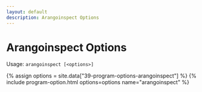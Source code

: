 ```yaml
---
layout: default
description: Arangoinspect Options
---
```

Arangoinspect Options
=====================

Usage: `arangoinspect [<options>]`

{% assign options = site.data["39-program-options-arangoinspect"] %}
{% include program-option.html options=options name="arangoinspect" %}
